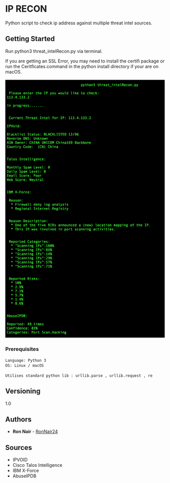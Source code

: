 # IP RECON

Python script to check ip address against multiple threat intel sources.

## Getting Started

Run python3 threat_intelRecon.py via terminal.

If you are getting an SSL Error, you may need to install the certifi package or
run the Ceritficates.command in the python install directory if your are on
macOS.
\
\
![example png](img/example.png)

### Prerequisites


```
Language: Python 3
OS: Linux / macOS

Utilises standard python lib : urllib.parse , urllib.request , re

```

## Versioning

1.0

## Authors

* **Ron Nair** - [RonNair24](https://github.com/RonNair24)

## Sources

* IPVOID
* Cisco Talos Intelligence
* IBM X-Force
* AbuseIPDB
